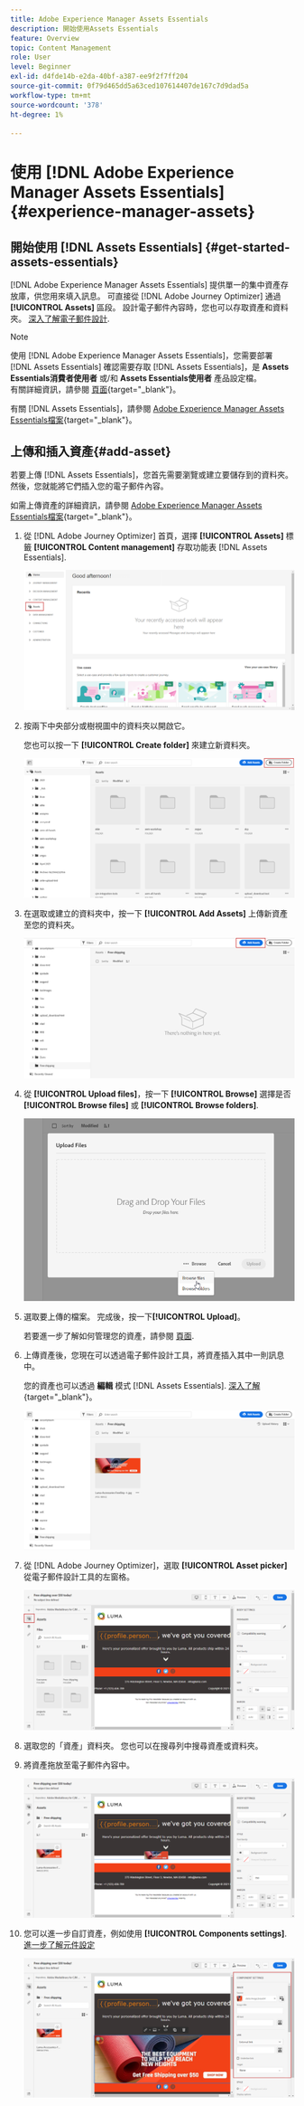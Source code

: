 ```yaml
---
title: Adobe Experience Manager Assets Essentials
description: 開始使用Assets Essentials
feature: Overview
topic: Content Management
role: User
level: Beginner
exl-id: d4fde14b-e2da-40bf-a387-ee9f2f7ff204
source-git-commit: 0f79d465dd5a63ced107614407de167c7d9dad5a
workflow-type: tm+mt
source-wordcount: '378'
ht-degree: 1%

---
```


# 使用 [!DNL Adobe Experience Manager Assets Essentials] {#experience-manager-assets}

## 開始使用 [!DNL Assets Essentials] {#get-started-assets-essentials}


[!DNL Adobe Experience Manager Assets Essentials] 提供單一的集中資產存放庫，供您用來填入訊息。 可直接從 [!DNL Adobe Journey Optimizer] 通過 **[!UICONTROL Assets]** 區段。 設計電子郵件內容時，您也可以存取資產和資料夾。 [深入了解電子郵件設計](design-emails.md).

>[!NOTE]
>
> 使用 [!DNL Adobe Experience Manager Assets Essentials]，您需要部署 [!DNL Assets Essentials] 確認需要存取 [!DNL Assets Essentials]，是 **Assets Essentials消費者使用者** 或/和 **Assets Essentials使用者** 產品設定檔。 <br> 有關詳細資訊，請參閱 [頁面](https://experienceleague.adobe.com/docs/experience-manager-assets-essentials/help/deploy-administer.html){target=&quot;_blank&quot;}。

有關 [!DNL Assets Essentials]，請參閱 [Adobe Experience Manager Assets Essentials檔案](https://experienceleague.adobe.com/docs/experience-manager-assets-essentials/help/introduction.html){target=&quot;_blank&quot;}。

## 上傳和插入資產{#add-asset}

若要上傳 [!DNL Assets Essentials]，您首先需要瀏覽或建立要儲存到的資料夾。 然後，您就能將它們插入您的電子郵件內容。

如需上傳資產的詳細資訊，請參閱 [Adobe Experience Manager Assets Essentials檔案](https://experienceleague.adobe.com/docs/experience-manager-assets-essentials/help/add-delete.html){target=&quot;_blank&quot;}。

1. 從 [!DNL Adobe Journey Optimizer] 首頁，選擇 **[!UICONTROL Assets]** 標籤 **[!UICONTROL Content management]** 存取功能表 [!DNL Assets Essentials].

   ![](assets/media_library_1.png)

1. 按兩下中央部分或樹視圖中的資料夾以開啟它。

   您也可以按一下 **[!UICONTROL Create folder]** 來建立新資料夾。

   ![](assets/media_library_8.png)

1. 在選取或建立的資料夾中，按一下 **[!UICONTROL Add Assets]** 上傳新資產至您的資料夾。

   ![](assets/media_library_2.png)

1. 從 **[!UICONTROL Upload files]**，按一下 **[!UICONTROL Browse]** 選擇是否 **[!UICONTROL Browse files]** 或 **[!UICONTROL Browse folders]**.

   ![](assets/media_library_3.png)

1. 選取要上傳的檔案。 完成後，按一下&#x200B;**[!UICONTROL Upload]**。

   若要進一步了解如何管理您的資產，請參閱 [頁面](https://experienceleague.adobe.com/docs/experience-manager-assets-essentials/help/manage-organize.html).

1. 上傳資產後，您現在可以透過電子郵件設計工具，將資產插入其中一則訊息中。

   您的資產也可以透過 **編輯** 模式 [!DNL Assets Essentials]. [深入了解](https://experienceleague.adobe.com/docs/experience-manager-assets-essentials/help/edit-images.html){target=&quot;_blank&quot;}。

   ![](assets/media_library_12.png)

1. 從 [!DNL Adobe Journey Optimizer]，選取 **[!UICONTROL Asset picker]** 從電子郵件設計工具的左窗格。

   ![](assets/media_library_5.png)

1. 選取您的「資產」資料夾。 您也可以在搜尋列中搜尋資產或資料夾。

1. 將資產拖放至電子郵件內容中。

   ![](assets/media_library_6.png)

1. 您可以進一步自訂資產，例如使用 **[!UICONTROL Components settings]**. [進一步了解元件設定](content-components.md)

   ![](assets/media_library_13.png)
